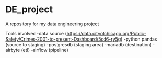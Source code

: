 # DE_project
A repository for my data engineering project

Tools involved
-data source (https://data.cityofchicago.org/Public-Safety/Crimes-2001-to-present-Dashboard/5cd6-ry5g)
-python pandas (source to staging)
-postgresdb (staging area)
-mariadb (destination)
-airbyte (etl)
-airflow (pipeline)
